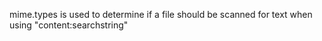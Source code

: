mime.types is used to determine if a file should be scanned for text when using "content:searchstring"